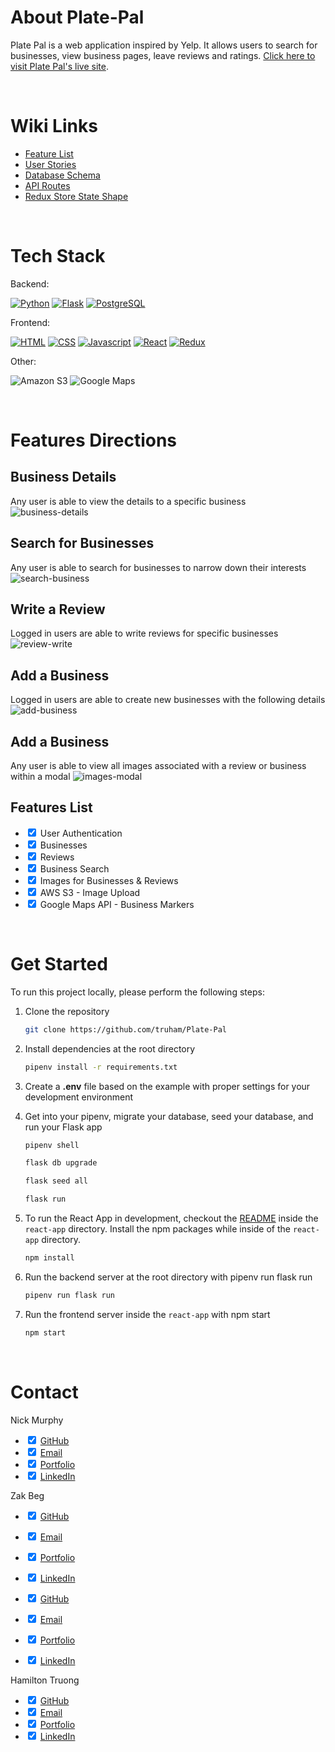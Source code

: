 # About Plate-Pal

Plate Pal is a web application inspired by Yelp. It allows users to search for businesses, view business pages, leave reviews and ratings. [Click here to visit Plate Pal's live site](https://plate-pal-acn4.onrender.com/).

<br>

# Wiki Links

- [Feature List](https://github.com/truham/Plate-Pal/wiki/Feature-List)
- [User Stories](https://github.com/truham/Plate-Pal/wiki/User-Stories)
- [Database Schema](https://github.com/truham/Plate-Pal/wiki/Database-schema)
- [API Routes](https://github.com/truham/Plate-Pal/wiki/API-Routes)
- [Redux Store State Shape](https://github.com/truham/Plate-Pal/wiki/Store-Shape)

<br>

# Tech Stack

Backend:

[![Python][python.js]][python-url]
[![Flask][flask.js]][flask-url]
[![PostgreSQL][postgresql.js]][postgresql-url]

Frontend:

[![HTML][html.js]][html-url]
[![CSS][css.js]][css-url]
[![Javascript][javascript.js]][javascript-url]
[![React][react.js]][react-url]
[![Redux][redux.js]][redux-url]

Other:

![Amazon S3](https://img.shields.io/static/v1?style=for-the-badge&message=Amazon+S3&color=569A31&logo=Amazon+S3&logoColor=FFFFFF&label=)
![Google Maps](https://img.shields.io/static/v1?style=for-the-badge&message=Google+Maps&color=4285F4&logo=Google+Maps&logoColor=FFFFFF&label=)

<br>

# Features Directions

## Business Details

Any user is able to view the details to a specific business
![business-details]

[business-details]: ./assets/business-details.png

## Search for Businesses

Any user is able to search for businesses to narrow down their interests
![search-business]

[search-business]: ./assets/business-search.png

## Write a Review

Logged in users are able to write reviews for specific businesses
![review-write]

[review-write]: ./assets/review-write.png

## Add a Business

Logged in users are able to create new businesses with the following details
![add-business]

[add-business]: ./assets/add-business.png

## Add a Business

Any user is able to view all images associated with a review or business within a modal
![images-modal]

[images-modal]: ./assets/images-modal.png

## Features List

- <input type="checkbox" checked> User Authentication
- <input type="checkbox" checked> Businesses
- <input type="checkbox" checked> Reviews
- <input type="checkbox" checked> Business Search
- <input type="checkbox" checked> Images for Businesses & Reviews
- <input type="checkbox" checked> AWS S3 - Image Upload
- <input type="checkbox" checked> Google Maps API - Business Markers

<br>

# Get Started

To run this project locally, please perform the following steps:

1. Clone the repository
   ```sh
   git clone https://github.com/truham/Plate-Pal

   ```
2. Install dependencies at the root directory
   ```sh
   pipenv install -r requirements.txt
   ```
3. Create a **.env** file based on the example with proper settings for your development environment

4. Get into your pipenv, migrate your database, seed your database, and run your Flask app

   ```bash
   pipenv shell
   ```

   ```bash
   flask db upgrade
   ```

   ```bash
   flask seed all
   ```

   ```bash
   flask run
   ```

5. To run the React App in development, checkout the [README](./react-app/README.md) inside the `react-app` directory. Install the npm packages while inside of the `react-app` directory.

   ```bash
   npm install
   ```

6. Run the backend server at the root directory with pipenv run flask run
   ```bash
   pipenv run flask run
   ```

7. Run the frontend server inside the `react-app` with npm start
   ```bash
   npm start
   ```
   <br>

# Contact

Nick Murphy
  - <input type="checkbox" checked> [GitHub](https://github.com/Murphyn5)
  - <input type="checkbox" checked> [Email](mailto:nlimurphy@gmail.com)
  - <input type="checkbox" checked> [Portfolio](https://murphyn5.github.io)
  - <input type="checkbox" checked> [LinkedIn](https://www.linkedin.com/in/nicholas-murphy-dev/)

Zak Beg
  - <input type="checkbox" checked> [GitHub](https://github.com/zakariya23)
  - <input type="checkbox" checked> [Email](mailto:commanderzee455@gmail.com)
  - <input type="checkbox" checked> [Portfolio](https://zakariya.io/)
  - <input type="checkbox" checked> [LinkedIn](https://www.linkedin.com/in/zakariya-beg-74919a201/)

- <input type="checkbox" checked> [GitHub](https://github.com/zakariya23)
- <input type="checkbox" checked> [Email](mailto:commanderzee455@gmail.com)
- <input type="checkbox" checked> [Portfolio]()
- <input type="checkbox" checked> [LinkedIn](https://www.linkedin.com/in/zakariya-beg-74919a201/)

Hamilton Truong

- <input type="checkbox" checked> [GitHub](https://github.com/truham)
- <input type="checkbox" checked> [Email](mailto:hamiltontruong@gmail.com)
- <input type="checkbox" checked> [Portfolio](https://truham.github.io/)
- <input type="checkbox" checked> [LinkedIn](https://www.linkedin.com/in/hamiltontruong/)

<!-- References and Icons -->

[html.js]: https://img.shields.io/badge/HTML-239120?style=for-the-badge&logo=html5&logoColor=white
[html-url]: https://developer.mozilla.org/en-US/docs/Web/HTML
[css.js]: https://img.shields.io/badge/CSS-239120?&style=for-the-badge&logo=css3&logoColor=white
[css-url]: https://developer.mozilla.org/en-US/docs/Web/CSS
[javascript.js]: https://img.shields.io/badge/JavaScript-323330?style=for-the-badge&logo=javascript&logoColor=F7DF1E
[javascript-url]: https://www.javascript.com/
[react.js]: https://img.shields.io/badge/React-20232A?style=for-the-badge&logo=react&logoColor=61DAFB
[react-url]: https://reactjs.org/
[redux.js]: https://img.shields.io/badge/Redux-593D88?style=for-the-badge&logo=redux&logoColor=white
[redux-url]: https://redux.js.org/
[python.js]: https://img.shields.io/badge/Python-3776AB?style=for-the-badge&logo=python&logoColor=white
[python-url]: https://www.python.org/
[flask.js]: https://img.shields.io/badge/Flask-000000?style=for-the-badge&logo=flask&logoColor=white
[flask-url]: https://expressjs.com/
[postgresql.js]: https://img.shields.io/badge/PostgreSQL-316192?style=for-the-badge&logo=postgresql&logoColor=white
[postgresql-url]: https://www.postgresql.org/

